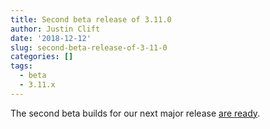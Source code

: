```yaml
---
title: Second beta release of 3.11.0
author: Justin Clift
date: '2018-12-12'
slug: second-beta-release-of-3-11-0
categories: []
tags:
  - beta
  - 3.11.x
---
```


The second beta builds for our next major release [are ready](https://github.com/sqlitebrowser/sqlitebrowser/releases/tag/v3.11.0-beta2).